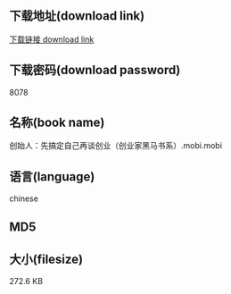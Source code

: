 ## 下载地址(download link)
[下载链接 download link](https://tutu365.netlify.app/?s=%E5%88%9B%E5%A7%8B%E4%BA%BA%EF%BC%9A%E5%85%88%E6%90%9E%E5%AE%9A%E8%87%AA%E5%B7%B1%E5%86%8D%E8%B0%88%E5%88%9B%E4%B8%9A%EF%BC%88%E5%88%9B%E4%B8%9A%E5%AE%B6%E9%BB%91%E9%A9%AC%E4%B9%A6%E7%B3%BB%EF%BC%89.mobi)

## 下载密码(download password)
8078

## 名称(book name)
创始人：先搞定自己再谈创业（创业家黑马书系）.mobi.mobi

## 语言(language)
chinese

## MD5


## 大小(filesize)
272.6 KB
